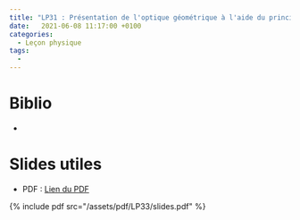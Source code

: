 ```yaml
---
title: "LP31 : Présentation de l'optique géométrique à l'aide du principe de Fermat"
date:   2021-06-08 11:17:00 +0100
categories:
  - Leçon physique
tags:
  - 
---
```


# Biblio
- 

# Slides utiles
- PDF : [Lien du PDF](/assets/pdf/LP33/slides.pdf)

{% include pdf src="/assets/pdf/LP33/slides.pdf" %}
